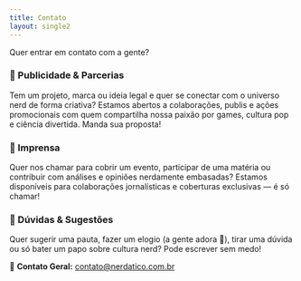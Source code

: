 ```yaml
---
title: Contato
layout: single2
---
```


Quer entrar em contato com a gente?

### 📣 Publicidade & Parcerias
Tem um projeto, marca ou ideia legal e quer se conectar com o universo nerd de forma criativa? Estamos abertos a colaborações, publis e ações promocionais com quem compartilha nossa paixão por games, cultura pop e ciência divertida. Manda sua proposta!

### 📰 Imprensa
Quer nos chamar para cobrir um evento, participar de uma matéria ou contribuir com análises e opiniões nerdamente embasadas? Estamos disponíveis para colaborações jornalísticas e coberturas exclusivas — é só chamar!

### 💬 Dúvidas & Sugestões
Quer sugerir uma pauta, fazer um elogio (a gente adora 💖), tirar uma dúvida ou só bater um papo sobre cultura nerd? Pode escrever sem medo!

📧 **Contato Geral:**
contato@nerdatico.com.br